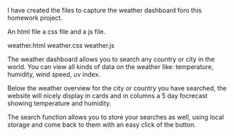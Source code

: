 I have created the files to capture the weather dashboard foro this homework project.

An html file a css file and a js file.

weather.html
weather.css
weather.js

The weather dashboard allows you to search any country or city in the world. You can view all kinds of data on the weather like: temperature, humidity, wind speed, uv index.

Below the weather overview for the city or country you have searched, the website will nicely display in cards and in columns a 5 day focrecast showing temperature and humidity.

The search function allows you to store your searches as well, using local storage and come back to them with an easy click of the button.